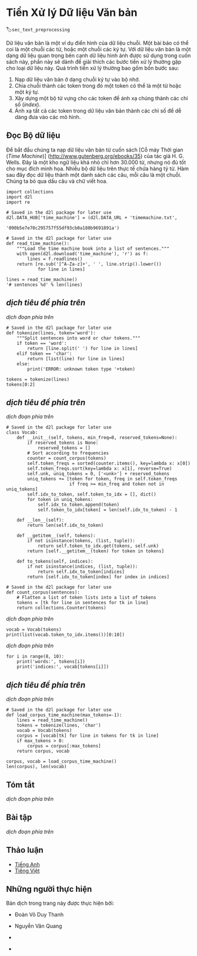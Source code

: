 <!-- ===================== Bắt đầu dịch Phần 1 ==================== -->
<!-- ========================================= REVISE BẮT ĐẦU =================================== -->

<!--
# Text Preprocessing
-->

# Tiền Xử lý Dữ liệu Văn bản

:label:`sec_text_preprocessing`

<!--
Text is an important example of sequence data.
An article can be simply viewed as a sequence of words, or a sequence of characters.
Given text data is a major data format besides images we are using in this book, this section will dedicate to explain the common preprocessing steps for text data.
Such preprocessing often consists of four steps:
-->

Dữ liệu văn bản là một ví dụ điển hình của dữ liệu chuỗi.
Một bài báo có thể coi là một chuỗi các từ, hoặc một chuỗi các ký tự.
Với dữ liệu văn bản là một dạng dữ liệu quan trọng bên cạnh dữ liệu hình ảnh được sử dụng trong cuốn sách này, phần này sẽ dành để giải thích các bước tiền xử lý thường gặp cho loại dữ liệu này.
Quá trình tiền xử lý thường bao gồm bốn bước sau:

<!--
1. Load text as strings into memory.
2. Split strings into tokens, where a token could be a word or a character.
3. Build a vocabulary for these tokens to map them into numerical indices.
4. Map all the tokens in data into indices for ease of feeding into models.
-->

1. Nạp dữ liệu văn bản ở dạng chuỗi ký tự vào bộ nhớ.
2. Chia chuỗi thành các token trong đó một token có thể là một từ hoặc một ký tự.
3. Xây dựng một bộ từ vựng cho các token để ánh xạ chúng thành các chỉ số (*index*).
4. Ánh xạ tất cả các token trong dữ liệu văn bản thành các chỉ số để dễ dàng đưa vào các mô hình.



<!--
## Reading the Dataset
-->

## Đọc Bộ dữ liệu


<!--
To get started we load text from H. G. Wells' [Time Machine](http://www.gutenberg.org/ebooks/35).
This is a fairly small corpus of just over $30,000$ words, but for the purpose of what we want to illustrate this is just fine.
More realistic document collections contain many billions of words.
The following function reads the dataset into a list of sentences, each sentence is a string.
Here we ignore punctuation and capitalization.
-->

Để bắt đầu chúng ta nạp dữ liệu văn bản từ cuốn sách [Cỗ máy Thời gian (*Time Machine*)] (http://www.gutenberg.org/ebooks/35) của tác giả H. G. Wells.
Đây là một kho ngữ liệu khá nhỏ chỉ hơn $30.000$ từ, nhưng nó đủ tốt cho mục đích minh họa.
Nhiều bộ dữ liệu trên thực tế chứa hàng tỷ từ.
Hàm sau đây đọc dữ liệu thành một danh sách các câu, mỗi câu là một chuỗi.
Chúng ta bỏ qua dấu câu và chữ viết hoa.


```{.python .input}
import collections
import d2l
import re

# Saved in the d2l package for later use
d2l.DATA_HUB['time_machine'] = (d2l.DATA_URL + 'timemachine.txt',
                                '090b5e7e70c295757f55df93cb0a180b9691891a')

# Saved in the d2l package for later use
def read_time_machine():
    """Load the time machine book into a list of sentences."""
    with open(d2l.download('time_machine'), 'r') as f:
        lines = f.readlines()
    return [re.sub('[^A-Za-z]+', ' ', line.strip().lower())
            for line in lines]

lines = read_time_machine()
'# sentences %d' % len(lines)
```

<!-- ===================== Kết thúc dịch Phần 1 ===================== -->

<!-- ===================== Bắt đầu dịch Phần 2 ===================== -->

<!--
## Tokenization
-->

## *dịch tiêu đề phía trên*

<!--
For each sentence, we split it into a list of tokens.
A token is a data point the model will train and predict.
The following function supports splitting a sentence into words or characters, and returns a list of split strings.
-->

*dịch đoạn phía trên*

```{.python .input}
# Saved in the d2l package for later use
def tokenize(lines, token='word'):
    """Split sentences into word or char tokens."""
    if token == 'word':
        return [line.split(' ') for line in lines]
    elif token == 'char':
        return [list(line) for line in lines]
    else:
        print('ERROR: unknown token type '+token)

tokens = tokenize(lines)
tokens[0:2]
```

<!--
## Vocabulary
-->

## *dịch tiêu đề phía trên*

<!--
The string type of the token is inconvenient to be used by models, which take numerical inputs.
Now let us build a dictionary, often called *vocabulary* as well, to map string tokens into numerical indices starting from 0.
To do so, we first count the unique tokens in all documents, called *corpus*, and then assign a numerical index to each unique token according to its frequency.
Rarely appeared tokens are often removed to reduce the complexity.
A token does not exist in corpus or has been removed is mapped into a special unknown (“&lt;unk&gt;”) token.
We optionally add a list of reserved tokens, such as “&lt;pad&gt;” a token for padding, “&lt;bos&gt;” to present the beginning for a sentence, and “&lt;eos&gt;” for the ending of a sentence.
-->

*dịch đoạn phía trên*


```{.python .input  n=9}
# Saved in the d2l package for later use
class Vocab:
    def __init__(self, tokens, min_freq=0, reserved_tokens=None):
        if reserved_tokens is None:
            reserved_tokens = []
        # Sort according to frequencies
        counter = count_corpus(tokens)
        self.token_freqs = sorted(counter.items(), key=lambda x: x[0])
        self.token_freqs.sort(key=lambda x: x[1], reverse=True)
        self.unk, uniq_tokens = 0, ['<unk>'] + reserved_tokens
        uniq_tokens += [token for token, freq in self.token_freqs
                        if freq >= min_freq and token not in uniq_tokens]
        self.idx_to_token, self.token_to_idx = [], dict()
        for token in uniq_tokens:
            self.idx_to_token.append(token)
            self.token_to_idx[token] = len(self.idx_to_token) - 1

    def __len__(self):
        return len(self.idx_to_token)

    def __getitem__(self, tokens):
        if not isinstance(tokens, (list, tuple)):
            return self.token_to_idx.get(tokens, self.unk)
        return [self.__getitem__(token) for token in tokens]

    def to_tokens(self, indices):
        if not isinstance(indices, (list, tuple)):
            return self.idx_to_token[indices]
        return [self.idx_to_token[index] for index in indices]

# Saved in the d2l package for later use
def count_corpus(sentences):
    # Flatten a list of token lists into a list of tokens
    tokens = [tk for line in sentences for tk in line]
    return collections.Counter(tokens)
```

<!--
We construct a vocabulary with the time machine dataset as the corpus, and then print the map between a few tokens and their indices.
-->

*dịch đoạn phía trên*

```{.python .input  n=23}
vocab = Vocab(tokens)
print(list(vocab.token_to_idx.items())[0:10])
```

<!--
After that, we can convert each sentence into a list of numerical indices.
To illustrate in detail, we print two sentences with their corresponding indices.
-->

*dịch đoạn phía trên*

```{.python .input  n=25}
for i in range(8, 10):
    print('words:', tokens[i])
    print('indices:', vocab[tokens[i]])
```

<!-- ===================== Kết thúc dịch Phần 2 ===================== -->

<!-- ===================== Bắt đầu dịch Phần 3 ===================== -->

<!--
## Putting All Things Together
-->

## *dịch tiêu đề phía trên*

<!--
Using the above functions, we package everything into the `load_corpus_time_machine` function, 
which returns `corpus`, a list of token indices, and `vocab`, the vocabulary of the time machine corpus.
The modification we did here is that `corpus` is a single list, not a list of token lists, since we do not keep the sequence information in the following models.
Besides, we use character tokens to simplify the training in later sections.
-->

*dịch đoạn phía trên*


```{.python .input}
# Saved in the d2l package for later use
def load_corpus_time_machine(max_tokens=-1):
    lines = read_time_machine()
    tokens = tokenize(lines, 'char')
    vocab = Vocab(tokens)
    corpus = [vocab[tk] for line in tokens for tk in line]
    if max_tokens > 0:
        corpus = corpus[:max_tokens]
    return corpus, vocab

corpus, vocab = load_corpus_time_machine()
len(corpus), len(vocab)
```

<!--
## Summary
-->

## Tóm tắt

<!--
* We preprocessed the documents by tokenizing them into words or characters and then mapping into indices.
-->

*dịch đoạn phía trên*


<!--
## Exercises
-->

## Bài tập

<!--
Tokenization is a key preprocessing step.
It varies for different languages.
Try to find another 3 commonly used methods to tokenize sentences.
-->

*dịch đoạn phía trên*

<!-- ===================== Kết thúc dịch Phần 3 ===================== -->
<!-- ========================================= REVISE KẾT THÚC =================================== -->

## Thảo luận
* [Tiếng Anh](https://discuss.mxnet.io/t/2363)
* [Tiếng Việt](https://forum.machinelearningcoban.com/c/d2l)

## Những người thực hiện
Bản dịch trong trang này được thực hiện bởi:
<!--
Tác giả của mỗi Pull Request điền tên mình và tên những người review mà bạn thấy
hữu ích vào từng phần tương ứng. Mỗi dòng một tên, bắt đầu bằng dấu `*`.

Lưu ý:
* Nếu reviewer không cung cấp tên, bạn có thể dùng tên tài khoản GitHub của họ
với dấu `@` ở đầu. Ví dụ: @aivivn.

* Tên đầy đủ của các reviewer có thể được tìm thấy tại https://github.com/aivivn/d2l-vn/blob/master/docs/contributors_info.md
-->

* Đoàn Võ Duy Thanh
<!-- Phần 1 -->
* Nguyễn Văn Quang

<!-- Phần 2 -->
*

<!-- Phần 3 -->
*
